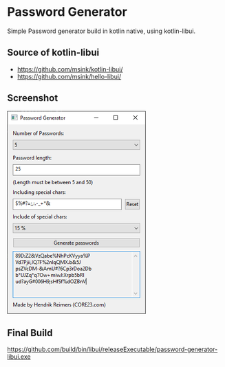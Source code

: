 Password Generator
==================

Simple Password generator build in kotlin native, using kotlin-libui.

## Source of kotlin-libui ##
* https://github.com/msink/kotlin-libui/
* https://github.com/msink/hello-libui/

## Screenshot ##

![Screenshot](./screenshot.png?raw=true "")

## Final Build ##
https://github.com/build/bin/libui/releaseExecutable/password-generator-libui.exe